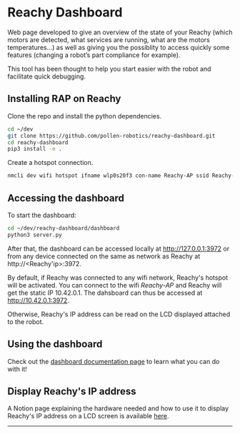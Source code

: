 # Reachy Dashboard

Web page developed to give an overview of the state of your Reachy (which motors are detected, what services are running, what are the motors temperatures…) as well as giving you the possiblity to access quickly some features (changing a robot’s part compliance for example).

This tool has been thought to help you start easier with the robot and facilitate quick debugging.

## Installing RAP on Reachy

Clone the repo and install the python dependencies.
```bash
cd ~/dev
git clone https://github.com/pollen-robotics/reachy-dashboard.git
cd reachy-dashboard
pip3 install -e .
```
Create a hotspot connection.
```bash
nmcli dev wifi hotspot ifname wlp0s20f3 con-name Reachy-AP ssid Reachy-AP password "Reachy-AP"
```

## Accessing the dashboard
To start the dashboard:
```bash
cd ~/dev/reachy-dashboard/dashboard
python3 server.py
```
After that, the dashboard can be accessed locally at http://127.0.0.1:3972 or from any device connected on the same as network as Reachy
at http://<Reachy'ip>:3972.

By default, if Reachy was connected to any wifi network, Reachy's hotspot will be activated. You can connect to the wifi *Reachy-AP* and Reachy will get the static IP 10.42.0.1. The dahsboard can thus be accessed at http://10.42.0.1:3972.

Otherwise, Reachy's IP address can be read on the LCD displayed attached to the robot.

## Using the dashboard

Check out the [dashboard documentation page](https://docs.pollen-robotics.com/dashboard/introduction/introduction/) to learn what you can do with it!

## Display Reachy's IP address

A Notion page explaining the hardware needed and how to use it to display Reachy's IP address on a LCD screen is available
[here](https://pollen-robotics.notion.site/IP-address-display-7bbfb240aa654248ad8f10bd8b1602ba).

---
